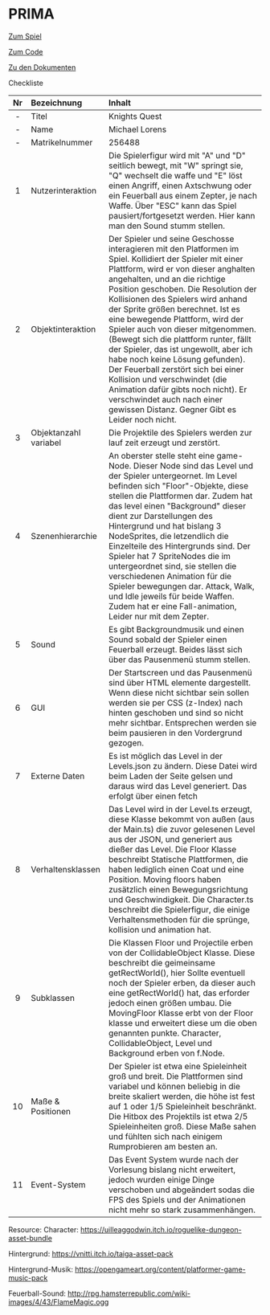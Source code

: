 # PRIMA

[Zum Spiel](https://eceri.github.io/PRIMA/L11_SideScroller/Main.html)

[Zum Code](https://github.com/Eceri/PRIMA/tree/master/L11_SideScroller)

[Zu den Dokumenten](https://github.com/Eceri/PRIMA/tree/master/Dokumente)

Checkliste


|Nr|Bezeichnung|Inhalt|
|:--:|:--| :--|
|-|Titel|Knights Quest|
|-|Name|Michael Lorens|
|-|Matrikelnummer|256488|
|1|Nutzerinteraktion| Die Spielerfigur wird mit "A" und "D" seitlich bewegt, mit "W" springt sie, "Q" wechselt die waffe und "E" löst einen Angriff, einen Axtschwung oder ein Feuerball aus einem Zepter, je nach Waffe. Über "ESC" kann das Spiel pausiert/fortgesetzt werden. Hier kann man den Sound stumm stellen.|
|2|Objektinteraktion|Der Spieler und seine Geschosse interagieren mit den Platformen im Spiel. Kollidiert der Spieler mit einer Plattform, wird er von dieser anghalten angehalten, und an die richtige Position geschoben. Die Resolution der Kollisionen des Spielers wird anhand der Sprite größen berechnet. Ist es eine bewegende Plattform, wird der Spieler auch von dieser mitgenommen. (Bewegt sich die plattform runter, fällt der Spieler, das ist ungewollt, aber ich habe noch keine Lösung gefunden). Der Feuerball zerstört sich bei einer Kollision und verschwindet (die Animation dafür gibts noch nicht). Er verschwindet auch nach einer gewissen Distanz. Gegner Gibt es Leider noch nicht. |
|3|Objektanzahl variabel|Die Projektile des Spielers werden zur lauf zeit erzeugt und zerstört.|
|4|Szenenhierarchie|An oberster stelle steht eine game-Node. Dieser Node sind das Level und der Spieler untergeornet. Im Level befinden sich "Floor"-Objekte, diese stellen die Plattformen dar. Zudem hat das level einen "Background" dieser dient zur Darstellungen des Hintergrund und hat bislang 3 NodeSprites, die letzendlich die Einzelteile des Hintergrunds sind. Der Spieler hat 7 SpriteNodes die im untergeordnet sind, sie stellen die verschiedenen Animation für die Spieler bewegungen dar. Attack, Walk, und Idle jeweils für beide Waffen. Zudem hat er eine Fall-animation, Leider nur mit dem Zepter.|
|5|Sound|Es gibt Backgroundmusik und einen Sound sobald der Spieler einen Feuerball erzeugt. Beides lässt sich über das Pausenmenü stumm stellen. |
|6|GUI|Der Startscreen und das Pausenmenü sind über HTML elemente dargestellt. Wenn diese nicht sichtbar sein sollen werden sie per CSS (z-Index) nach hinten geschoben und sind so nicht mehr sichtbar. Entsprechen werden sie beim pausieren in den Vordergrund gezogen.|
|7|Externe Daten|Es ist möglich das Level in der Levels.json zu ändern. Diese Datei wird beim Laden der Seite gelsen und daraus wird das Level generiert. Das erfolgt über einen fetch|
|8|Verhaltensklassen|Das Level wird in der Level.ts erzeugt, diese Klasse bekommt von außen (aus der Main.ts) die zuvor gelesenen Level aus der JSON, und generiert aus dießer das Level. Die Floor Klasse beschreibt Statische Plattformen, die haben lediglich einen Coat und eine Position. Moving floors haben zusätzlich einen Bewegungsrichtung und Geschwindigkeit. Die Character.ts beschreibt die Spielerfigur, die einige Verhaltensmethoden für die sprünge, kollision und animation hat.|
|9|Subklassen|Die Klassen Floor und Projectile erben von der CollidableObject Klasse. Diese beschreibt die geimeinsame getRectWorld(), hier Sollte eventuell noch der Spieler erben, da dieser auch eine getRectWorld() hat, das erforder jedoch einen größen umbau. Die MovingFloor Klasse erbt von der Floor klasse und erweitert diese um die oben genannten punkte. Character, CollidableObject, Level und Background erben von f.Node.|
|10|Maße & Positionen|Der Spieler ist etwa eine Spieleinheit groß und breit. Die Plattformen sind variabel und können beliebig in die breite skaliert werden, die höhe ist fest auf 1 oder 1/5 Spieleinheit beschränkt. Die Hitbox des Projektils ist etwa 2/5 Spieleinheiten groß. Diese Maße sahen und fühlten sich nach einigem Rumprobieren am besten an.|
|11|Event-System| Das Event System wurde nach der Vorlesung bislang nicht erweitert, jedoch wurden einige Dinge verschoben und abgeändert sodas die FPS des Spiels und der Animationen nicht mehr so stark zusammenhängen.|

Resource:
Character: https://uilleaggodwin.itch.io/roguelike-dungeon-asset-bundle

Hintergrund: https://vnitti.itch.io/taiga-asset-pack

Hintergrund-Musik: https://opengameart.org/content/platformer-game-music-pack

Feuerball-Sound: http://rpg.hamsterrepublic.com/wiki-images/4/43/FlameMagic.ogg

